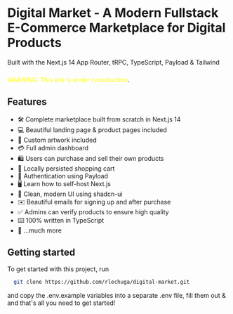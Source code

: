 # Digital Market - A Modern Fullstack E-Commerce Marketplace for Digital Products

Built with the Next.js 14 App Router, tRPC, TypeScript, Payload & Tailwind

###
<span style="color:yellow">WARNING: This site is under construction</span>. 

## Features

- 🛠️ Complete marketplace built from scratch in Next.js 14
- 💻 Beautiful landing page & product pages included
- 🎨 Custom artwork included
- 💳 Full admin dashboard
- 🛍️ Users can purchase and sell their own products
- 🛒 Locally persisted shopping cart
- 🔑 Authentication using Payload
- 🖥️ Learn how to self-host Next.js
- 🌟 Clean, modern UI using shadcn-ui
- ✉️ Beautiful emails for signing up and after purchase
- ✅ Admins can verify products to ensure high quality
- ⌨️ 100% written in TypeScript
- 🎁 ...much more

## Getting started

To get started with this project, run

```bash
  git clone https://github.com/rlechuga/digital-market.git
```

and copy the .env.example variables into a separate .env file, fill them out & and that's all you need to get started!
